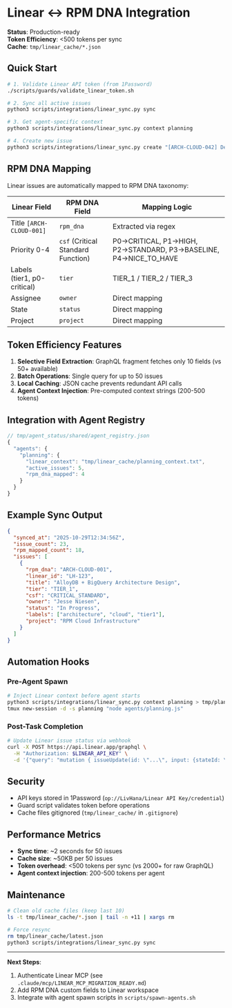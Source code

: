 # Linear ↔ RPM DNA Integration

**Status**: Production-ready  
**Token Efficiency**: <500 tokens per sync  
**Cache**: `tmp/linear_cache/*.json`

## Quick Start

```bash
# 1. Validate Linear API token (from 1Password)
./scripts/guards/validate_linear_token.sh

# 2. Sync all active issues
python3 scripts/integrations/linear_sync.py sync

# 3. Get agent-specific context
python3 scripts/integrations/linear_sync.py context planning

# 4. Create new issue
python3 scripts/integrations/linear_sync.py create "[ARCH-CLOUD-042] Design cache layer"
```

## RPM DNA Mapping

Linear issues are automatically mapped to RPM DNA taxonomy:

| **Linear Field** | **RPM DNA Field** | **Mapping Logic** |
|---|---|---|
| Title `[ARCH-CLOUD-001]` | `rpm_dna` | Extracted via regex |
| Priority 0-4 | `csf` (Critical Standard Function) | P0→CRITICAL, P1→HIGH, P2→STANDARD, P3→BASELINE, P4→NICE_TO_HAVE |
| Labels (tier1, p0-critical) | `tier` | TIER_1 / TIER_2 / TIER_3 |
| Assignee | `owner` | Direct mapping |
| State | `status` | Direct mapping |
| Project | `project` | Direct mapping |

## Token Efficiency Features

1. **Selective Field Extraction**: GraphQL fragment fetches only 10 fields (vs 50+ available)
2. **Batch Operations**: Single query for up to 50 issues
3. **Local Caching**: JSON cache prevents redundant API calls
4. **Agent Context Injection**: Pre-computed context strings (200-500 tokens)

## Integration with Agent Registry

```javascript
// tmp/agent_status/shared/agent_registry.json
{
  "agents": {
    "planning": {
      "linear_context": "tmp/linear_cache/planning_context.txt",
      "active_issues": 5,
      "rpm_dna_mapped": 4
    }
  }
}
```

## Example Sync Output

```json
{
  "synced_at": "2025-10-29T12:34:56Z",
  "issue_count": 23,
  "rpm_mapped_count": 18,
  "issues": [
    {
      "rpm_dna": "ARCH-CLOUD-001",
      "linear_id": "LH-123",
      "title": "AlloyDB + BigQuery Architecture Design",
      "tier": "TIER_1",
      "csf": "CRITICAL_STANDARD",
      "owner": "Jesse Niesen",
      "status": "In Progress",
      "labels": ["architecture", "cloud", "tier1"],
      "project": "RPM Cloud Infrastructure"
    }
  ]
}
```

## Automation Hooks

### Pre-Agent Spawn
```bash
# Inject Linear context before agent starts
python3 scripts/integrations/linear_sync.py context planning > tmp/planning_linear_context.txt
tmux new-session -d -s planning "node agents/planning.js"
```

### Post-Task Completion
```bash
# Update Linear issue status via webhook
curl -X POST https://api.linear.app/graphql \
  -H "Authorization: $LINEAR_API_KEY" \
  -d '{"query": "mutation { issueUpdate(id: \"...\", input: {stateId: \"...\"}) { success } }"}'
```

## Security

- API keys stored in 1Password (`op://LivHana/Linear API Key/credential`)
- Guard script validates token before operations
- Cache files gitignored (`tmp/linear_cache/` in `.gitignore`)

## Performance Metrics

- **Sync time**: ~2 seconds for 50 issues
- **Cache size**: ~50KB per 50 issues
- **Token overhead**: <500 tokens per sync (vs 2000+ for raw GraphQL)
- **Agent context injection**: 200-500 tokens per agent

## Maintenance

```bash
# Clean old cache files (keep last 10)
ls -t tmp/linear_cache/*.json | tail -n +11 | xargs rm

# Force resync
rm tmp/linear_cache/latest.json
python3 scripts/integrations/linear_sync.py sync
```

---

**Next Steps**: 
1. Authenticate Linear MCP (see `.claude/mcp/LINEAR_MCP_MIGRATION_READY.md`)
2. Add RPM DNA custom fields to Linear workspace
3. Integrate with agent spawn scripts in `scripts/spawn-agents.sh`
